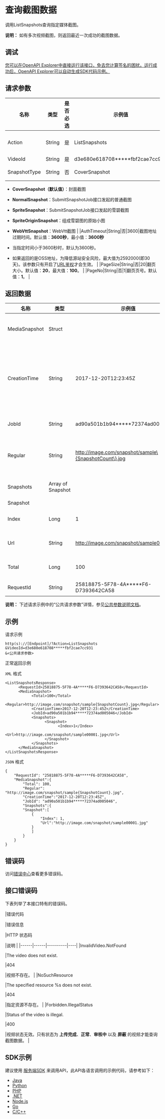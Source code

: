 # 查询截图数据

调用ListSnapshots查询指定媒体截图。

**说明：** 如有多次视频截图，则返回最近一次成功的截图数据。

## 调试

[您可以在OpenAPI Explorer中直接运行该接口，免去您计算签名的困扰。运行成功后，OpenAPI Explorer可以自动生成SDK代码示例。](https://api.aliyun.com/#product=vod&api=ListSnapshots&type=RPC&version=2017-03-21)

## 请求参数

|名称|类型|是否必选|示例值|描述|
|--|--|----|---|--|
|Action|String|是|ListSnapshots|系统规定参数。取值： **ListSnapshots**。 |
|VideoId|String|是|d3e680e618708\*\*\*\*\*fbf2cae7cc931|视频ID。 |
|SnapshotType|String|否|CoverSnapshot|返回的截图类型。取值范围：

 -   **CoverSnapshot（默认值）**：封面截图
-   **NormalSnapshot**：SubmitSnapshotJob接口发起的普通截图
-   **SpriteSnapshot**：SubmitSnapshotJob接口发起的雪碧截图
-   **SpriteOriginSnapshot**：组成雪碧图的原始小图
-   **WebVttSnapshot**：WebVtt截图 |
|AuthTimeout|String|否|3600|截图地址过期时间。默认值：**3600秒**，最小值：**3600秒**

 -   当指定时间小于3600秒时，默认为3600秒。
-   如果返回的是OSS地址，为降低源站安全风险，最大值为2592000\(即30天\)。该参数只有开启了[URL鉴权](~~57007~~)才会生效。 |
|PageSize|String|否|20|翻页大小。默认值：**20**，最大值：**100**。 |
|PageNo|String|否|1|翻页页号。默认值：**1**。 |

## 返回数据

|名称|类型|示例值|描述|
|--|--|---|--|
|MediaSnapshot|Struct| |媒体截图数据。 |
|CreationTime|String|2017-12-20T12:23:45Z|截图作业创建时间，为UTC时间。 |
|JobId|String|ad90a501b1b94\*\*\*\*\*72374ad005046|截图作业ID。 |
|Regular|String|http://image.com/snapshot/sample\{SnapshotCount\}.jpg|截图地址生成规则。 |
|Snapshots|Array of Snapshot| |截图数据。 |
|Snapshot| | | |
|Index|Long|1|截图索引值。 |
|Url|String|http://image.com/snapshot/sample00001.jpg|截图地址。 |
|Total|Long|100|截图总数。 |
|RequestId|String|25818875-5F78-4A\*\*\*\*\*F6-D7393642CA58|请求ID。 |

**说明：** 下述请求示例中的“公共请求参数”详情，参见[公共参数说明文档](~~44432~~)。

## 示例

请求示例

```
http(s)://[Endpoint]/?Action=ListSnapshots
&VideoId=d3e680e618708*****fbf2cae7cc931
&<公共请求参数>
```

正常返回示例

`XML` 格式

```
<ListSnapshotsResponse>
      <RequestId>25818875-5F78-4A*****F6-D7393642CA58</RequestId>
	  <MediaSnapshot>
		    <Total>100</Total>
		    <Regular>http://image.com/snapshot/sample{SnapshotCount}.jpg</Regular>
		    <CreationTime>2017-12-20T12:23:45Z</CreationTime>
		    <JobId>ad90a501b1b94*****72374ad005046</JobId>
		    <Snapshots>
			      <Snapshot>
				        <Index>1</Index>
				        <Url>http://image.com/snapshot/sample00001.jpg</Url>
			      </Snapshot>
		    </Snapshots>
	  </MediaSnapshot>
</ListSnapshotsResponse>
```

`JSON` 格式

```
{
    "RequestId": "25818875-5F78-4A*****F6-D7393642CA58",
    "MediaSnapshot":{
        "Total": 100,
        "Regular": "http://image.com/snapshot/sample{SnapshotCount}.jpg",
        "CreationTime":"2017-12-20T12:23:45Z",
        "JobId": "ad90a501b1b94*****72374ad005046",
        "Snapshots":{
        "Snapshot":[
            {
                "Index": 1,
                "Url":"http://image.com/snapshot/sample00001.jpg"
            }
            ]
        }
    }
}
```

## 错误码

访问[错误中心](https://error-center.aliyun.com/status/product/vod)查看更多错误码。

## 接口错误码

下表列举了本接口特有的错误码。

|错误代码

|错误信息

|HTTP 状态码

|说明 |
|------|------|----------|----|
|InvalidVideo.NotFound

|The video does not exist.

|404

|视频不存在。 |
|NoSuchResource

|The specified resource %s does not exist.

|404

|指定资源不存在。 |
|Forbidden.IllegalStatus

|Status of the video is illegal.

|400

|视频状态无效。只有状态为 **上传完成**、**正常**、**审核中** 以及 **屏蔽** 的视频才能查询截图数据。 |

## SDK示例

建议使用 [服务端SDK](~~101789~~) 来调用API，此API各语言调用的示例代码，请参考如下：

-   [Java](~~98672#title-llj-etb-qdf~~)
-   [Python](~~101183#h2--div-id-listsnapshots-div-5~~)
-   [PHP](~~101225#h2--div-id-listsnapshots-div-4~~)
-   [.NET](~~100840#h2--div-id-listsnapshots-div-4~~)
-   [Node.js](~~101559#h2--div-id-listsnapshots-div-5~~)
-   [Go](~~101577#h2--div-id-listsnapshots-div-5~~)
-   [C/C++](~~102934#h2--div-id-listsnapshots-div-4~~)

